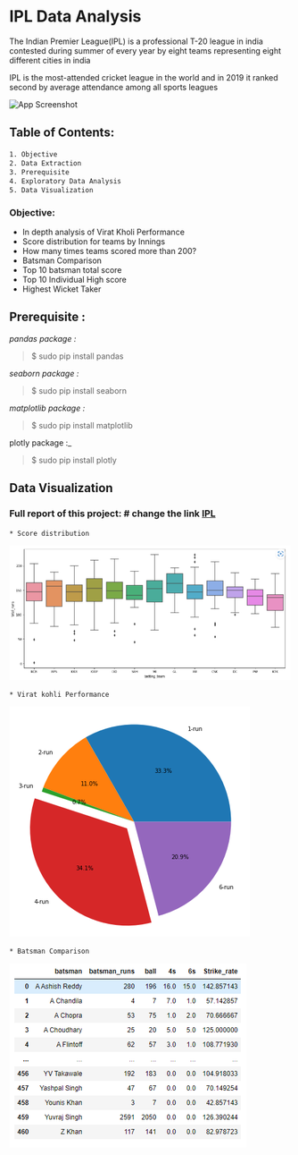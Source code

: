 # **IPL Data Analysis**

The Indian Premier League(IPL) is a professional T-20 league in india contested during summer of every year by eight teams representing eight different cities in india

IPL is the most-attended cricket league in the world and in 2019 it ranked second by average attendance among all sports leagues




![App Screenshot](https://www.nicepng.com/png/detail/244-2445927_series-tournaments-cricket-indian-premier-league-ipl-logo.png)

## Table of Contents:

    1. Objective
    2. Data Extraction
    3. Prerequisite
    4. Exploratory Data Analysis
    5. Data Visualization


### Objective:

* In depth analysis of Virat Kholi Performance
* Score distribution for teams by Innings
* How many times teams scored more than 200?
* Batsman Comparison
* Top 10 batsman total score
* Top 10 Individual High score
* Highest Wicket Taker

## Prerequisite :
_pandas package :_

> $ sudo pip install pandas

_seaborn package :_

> $ sudo pip install seaborn

_matplotlib package :_

> $ sudo pip install matplotlib

plotly package :_

> $ sudo pip install plotly


## Data Visualization

### Full report of this project: # change the link [IPL](https://github.com/L-VinayKumar/IPL_analysis/blob/main/IPL-Analysis/IPL_analysis_EDA.ipynb)

    * Score distribution
  ![Logo](https://github.com/L-VinayKumar/IPL_analysis/blob/main/IPL-Analysis/Score_distribution_by_team.PNG?raw=true)

    * Virat kohli Performance
  ![Logo](https://github.com/L-VinayKumar/IPL_analysis/blob/main/IPL-Analysis/Virat-performance.PNG?raw=true)

    * Batsman Comparison
  ![Logo](https://github.com/L-VinayKumar/IPL_analysis/blob/main/IPL-Analysis/batsman_comparison.PNG?raw=true)

